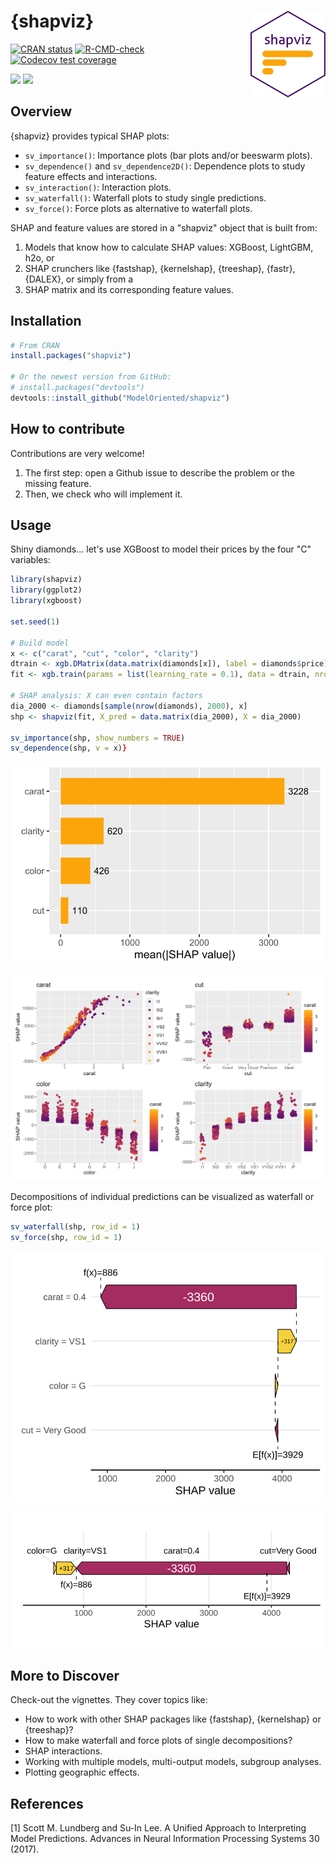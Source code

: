 # {shapviz} <a href='https://github.com/ModelOriented/shapviz'><img src='man/figures/logo.png' align="right" height="139" /></a>

<!-- badges: start -->

[![CRAN status](http://www.r-pkg.org/badges/version/shapviz)](https://cran.r-project.org/package=shapviz)
[![R-CMD-check](https://github.com/ModelOriented/shapviz/actions/workflows/R-CMD-check.yaml/badge.svg)](https://github.com/ModelOriented/shapviz/actions)
[![Codecov test coverage](https://codecov.io/gh/ModelOriented/shapviz/branch/main/graph/badge.svg)](https://app.codecov.io/gh/ModelOriented/shapviz?branch=main)

[![](https://cranlogs.r-pkg.org/badges/shapviz)](https://cran.r-project.org/package=shapviz) 
[![](https://cranlogs.r-pkg.org/badges/grand-total/shapviz?color=orange)](https://cran.r-project.org/package=shapviz)

<!-- badges: end -->

## Overview

{shapviz} provides typical SHAP plots:

- `sv_importance()`: Importance plots (bar plots and/or beeswarm plots).
- `sv_dependence()` and `sv_dependence2D()`: Dependence plots to study feature effects and interactions.
- `sv_interaction()`: Interaction plots.
- `sv_waterfall()`: Waterfall plots to study single predictions.
- `sv_force()`: Force plots as alternative to waterfall plots.

SHAP and feature values are stored in a "shapviz" object that is built from:

1. Models that know how to calculate SHAP values: XGBoost, LightGBM, h2o, or
2. SHAP crunchers like {fastshap}, {kernelshap}, {treeshap}, {fastr}, {DALEX}, or simply from a
3. SHAP matrix and its corresponding feature values. 

## Installation

``` r
# From CRAN
install.packages("shapviz")

# Or the newest version from GitHub:
# install.packages("devtools")
devtools::install_github("ModelOriented/shapviz")
```

## How to contribute

Contributions are very welcome!

1. The first step: open a Github issue to describe the problem or the missing feature.
2. Then, we check who will implement it. 

## Usage

Shiny diamonds... let's use XGBoost to model their prices by the four "C" variables:

```r
library(shapviz)
library(ggplot2)
library(xgboost)

set.seed(1)

# Build model
x <- c("carat", "cut", "color", "clarity")
dtrain <- xgb.DMatrix(data.matrix(diamonds[x]), label = diamonds$price)
fit <- xgb.train(params = list(learning_rate = 0.1), data = dtrain, nrounds = 65)

# SHAP analysis: X can even contain factors
dia_2000 <- diamonds[sample(nrow(diamonds), 2000), x]
shp <- shapviz(fit, X_pred = data.matrix(dia_2000), X = dia_2000)

sv_importance(shp, show_numbers = TRUE)
sv_dependence(shp, v = x)}
```

![](man/figures/README-imp.svg)

![](man/figures/README-dep.png)

Decompositions of individual predictions can be visualized as waterfall or force plot:

```r
sv_waterfall(shp, row_id = 1)
sv_force(shp, row_id = 1)
```

![](man/figures/README-waterfall.svg)

![](man/figures/README-force.svg)


## More to Discover

Check-out the vignettes. They cover topics like:

- How to work with other SHAP packages like {fastshap}, {kernelshap} or {treeshap}?
- How to make waterfall and force plots of single decompositions?
- SHAP interactions.
- Working with multiple models, multi-output models, subgroup analyses.
- Plotting geographic effects.

## References

[1] Scott M. Lundberg and Su-In Lee. A Unified Approach to Interpreting Model Predictions. Advances in Neural Information Processing Systems 30 (2017).
